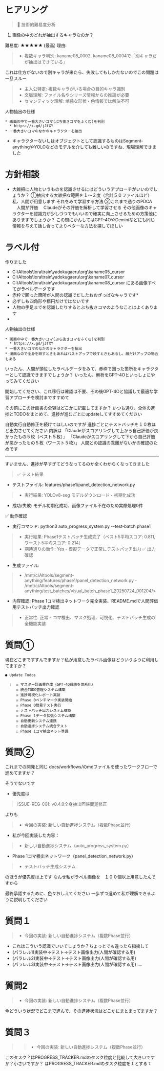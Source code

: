 # ヒアリング
>  🎯 技術的難易度分析
  1. 画像の中のどれが抽出するキャラなのか？
>
  難易度: ★★★★★ (最高)
  理由:
 > - 複数キャラ判別: kaname08_0002, kaname08_0004で「別キャラだが抽出はできている」

 これは仕方がないので別キャラが来たら、失敗してもしかたないのでこの問題は一旦スルー

 > - 主人公特定: 複数キャラがいる場合の目的キャラ識別
 > - 文脈理解: ファイル名やシリーズ情報からの推論が必要 
 > - セマンティック理解: 単純な形状・色情報では解決不可

人物抽出の仕様
```
* 画面の中で一番大きいコマ(ぶち抜きコマをふくむ)を判別
  * https://x.gd/jJfXY
* 一番大きいコマのなかのキャラクターを抽出
```

* キャラクターないしはオブジェクトとして認識するものはSegment-anythingやYOLOなどのモデルを介しても難しいのですね、現場理解できました

# 方針相談
* 大雑把に人物というものを認識させるにはどういうアプローチがいいのでしょうか？
①抽出する大雑把な範囲を１〜２度（合計５０ファイルほど）私、人間が用意します
それをみて学習する方法
②これまで通りのPDCA
　人間が評価
　Claudeがその評価を解析して学習させる
その他画像のキャラクターを認識力が少しづつでもいいので確実に向上させるための方策他にありますでしょうか？
この問にかんしてはGPT-4OやGeminiなどにも同じ情報を与えて話し合ってよりベターな方法を探してほしい


# ラベル付

作りました
* C:\AItools\lora\train\yadokugaeru\org\kaname05_cursor
* C:\AItools\lora\train\yadokugaeru\org\kaname07_cursor
* C:\AItools\lora\train\yadokugaeru\org\kaname08_cursor
にある画像すべてがラベルデータです
* 赤枠で囲った箇所が人間の認識でだしたおおざっぱなキャラです*
* 必ずしも四角形や楕円だけではないです
* 人物の手足までを認識したりするとぶち抜きコマのようなことはよくあります
* 

人物抽出の仕様
```
* 画面の中で一番大きいコマ(ぶち抜きコマをふくむ)を判別
  * https://x.gd/jJfXY
* 一番大きいコマのなかのキャラクターを抽出
* 漫画なので全身を映すときもあればバストアップで映すときもあるし、顔だけアップの場合もある
```

いったん、人間が頭位したラベルデータをみて、赤枠で囲った箇所をキャラクターとして認識できますでしょうか？
いったん、解析をGPT-4Oといっしょにやってみてください


開始してください、これ移行は確認は不要、その後GPT-4Oと協議して最適な学習アプローチを検討まですすめて


その前にこの計画書の全容はどこかに記載してますか？
いつも通り、全体の進捗とTODOをまとめて、進捗が進むごとにupdateしてすすめてください

自動実行自動修正を続けてほしいのですが
進捗ごとにテストバッチを１０枚ほど出力させてください
内訳は
「Claudeがスコアリングして上から自己評価が良かったもの５枚（ベスト５枚）」
「Claudeがスコアリングして下から自己評価が悪かったもの５枚（ワースト５枚）」
人間との認識の乖離がないかの確認のためです

--------------

すいません、進捗が早すぎてどうなってるのか全くわからくなってきました

>  ✅ テスト結果
>
  - テストファイル: features/phase1/panel_detection_network.py
>  - 実行結果: YOLOv8-seg モデルダウンロード・初期化成功
  - 成功/失敗: モデル初期化成功、画像ファイル不在のため実際処理0件
>
  ✅ 動作確認
>
  - 実行コマンド: python3 auto_progress_system.py --test-batch phase1
>  - 実行結果: Phase1テストバッチ生成完了（ベスト5平均スコア: 0.811, ワースト5平均スコア: 0.214）
  >- 期待通りの動作: Yes - 模擬データで正常にテストバッチ出力
>  ✅ 出力確認
>
  - 生成ファイル:
>    - /mnt/c/AItools/segment-anything/features/phase1/panel_detection_network.py
    - /mnt/c/AItools/segment-anything/test_batches/visual_batch_phase1_20250724_001204/>
  - 内容確認: Phase 1コマ検出ネットワーク完全実装、README.mdで人間評価用テストバッチ出力確認
>  - 正常性: 正常 - コマ検出、マスク処理、可視化、テストバッチ生成の全機能実装

# 質問①
現在どこまですすんでますか？私が用意したラベル画像はどういうふうに利用してますか？

```
● Update Todos

  ⎿  ☒ マスター計画書作成（GPT-4O戦略を体系化）
     ☒ 統合TODO管理システム構築
     ☒ 進捗可視化レポート実装
     ☒ Phase 0ベンチマーク実装開始
     ☒ Phase 0簡易テスト実行
     ☒ テストバッチ出力システム構築
     ☒ Phase 1データ拡張システム構築
     ☒ 自動更新システム連携
     ☐ 自動進捗システム統合テスト
     ☐ Phase 1コマ検出ネット準備
```


# 質問②

これまでの開発と同じ
docs/workflows/のmdファイルを使ったワークフローで進めてますか？




そうでないです

* 優先度は

>ISSUE-REG-001: v0.4.0全身抽出回帰問題修正
>

よりも

  >- 今回の実装: 新しい自動進捗システム（複数Phase並行）
  -   私が今回実装した内容：
>  - 新しい自動進捗システム（auto_progress_system.py）
  - Phase 1コマ検出ネットワーク（panel_detection_network.py）
>  - テストバッチ生成システム

のほうが優先度は上です
なんせ私がラベル画像を　１００個以上用意したんですから

最終承認するために、色々おしえてください
一歩ずつ進めて私が理解できるように説明してください

# 質問１


>  - 今回の実装: 新しい自動進捗システム（複数Phase並行）

* これはこういう認識でいいでしょうか？ちょっとでも違ったら指摘して
* (パラレル1)実装中→テスト→テスト画像出力(人間が確認する用)
* (パラレル2)実装中→テスト→テスト画像出力(人間が確認する用)
* (パラレル3)実装中→テスト→テスト画像出力(人間が確認する用)
....

# 質問2

>  - 今回の実装: 新しい自動進捗システム（複数Phase並行）

今どういう状況でどこまで進んで、その進捗状況はどこかにまとまってますか？

# 質問３

>>  - 今回の実装: 新しい自動進捗システム（複数Phase並行）

このタスク？はPROGRESS_TRACKER.mdのタスク粒度と比較して大きいですか？小さいですか？
はPROGRESS_TRACKER.mdのタスク粒度を１とするｔ
